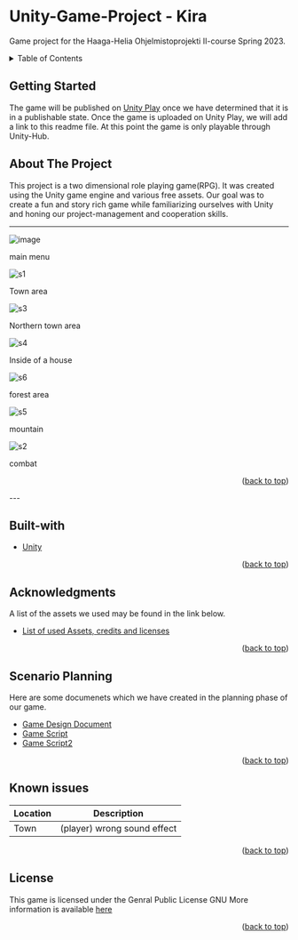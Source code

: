 <a name="readme-top"></a>
# Unity-Game-Project - Kira
Game project for the Haaga-Helia Ohjelmistoprojekti II-course Spring 2023. 

<details>
  <summary>Table of Contents</summary>
  <ol>
    <li>
      <a href="#about-the-project">About The Project</a>
      <ul>
        <li><a href="#built-with">Built With</a></li>
      </ul>
    </li>
    <li>
      <a href="#getting-started">Getting Started</a>
    </li>
    <li><a href="#acknowledgments">Acknowledgments</a></li>
    <li><a href="#scenario-planning">Scenario Planning</a></li>
    <li><a href="#known-issues">Known Issues</a></li>
    <li><a href="#license">License</a></li>

  </ol>
</details>

## Getting Started

The game will be published on [Unity Play](https://play.unity.com/) once we have determined that it is in a publishable state. Once the game is uploaded on Unity Play, 
we will add a link to this readme file. At this point the game is only playable through Unity-Hub. 

## About The Project
This project is a two dimensional role playing game(RPG). It was created using the Unity game engine and various free assets. Our goal was to create a fun and story rich game while familiarizing ourselves with Unity and honing our project-management and cooperation skills.   

---

![image](https://user-images.githubusercontent.com/112496181/234852123-3e0ccf70-ca40-4ca0-aa56-424d573acc06.png)

main menu

![s1](https://user-images.githubusercontent.com/112496181/234850712-a0986dff-b264-4930-a292-aac133510e3c.png)

Town area

![s3](https://user-images.githubusercontent.com/112496181/234850771-007c81db-a528-45b8-8f5e-f09c1788d2ea.png)

Northern town area

![s4](https://user-images.githubusercontent.com/112496181/234850794-1ed6f205-aa68-40ca-ac5a-0c44d1b6fce3.png)

Inside of a house

![s6](https://user-images.githubusercontent.com/112496181/234851732-c047422d-252c-4336-aed2-c3cb35bb0e64.png)

forest area

![s5](https://user-images.githubusercontent.com/112496181/234851758-1cd23b4c-dec0-4c37-b72a-5923097d760c.png)


mountain

![s2](https://user-images.githubusercontent.com/112496181/234851793-936652cd-339b-4bcd-9698-e07b0d029e7b.png)

combat

<p align="right">(<a href="#readme-top">back to top</a>)</p>
---

## Built-with
* [Unity][unity-url]
<p align="right">(<a href="#readme-top">back to top</a>)</p>

## Acknowledgments
A list of the assets we used may be found in the link below. 

* [List of used Assets, credits and licenses](https://github.com/ryhma-3/Unity-Game-Project/blob/main/Used-assets-credits-and-licences.md)
 <p align="right">(<a href="#readme-top">back to top</a>)</p>


## Scenario Planning 

Here are some documenets which we have created in the planning phase of our game. 

* [Game Design Document](https://github.com/ryhma-3/GDD/blob/main/GDD.md)
* [Game Script](https://github.com/ryhma-3/script/blob/main/script.v1.md)
* [Game Script2](https://github.com/ryhma-3/Storyboard/blob/main/Script2.md)

<p align="right">(<a href="#readme-top">back to top</a>)</p>

## Known issues


| Location      | Description |
| ----------- | ----------- |
| Town      | (player) wrong sound effect     |
<p align="right">(<a href="#readme-top">back to top</a>)</p>


## License 
This game is licensed under the Genral Public License GNU
More information is available [here](https://www.gnu.org/licenses/gpl-3.0.html)
<p align="right">(<a href="#readme-top">back to top</a>)</p>


[unity-url]: https://unity.com/



